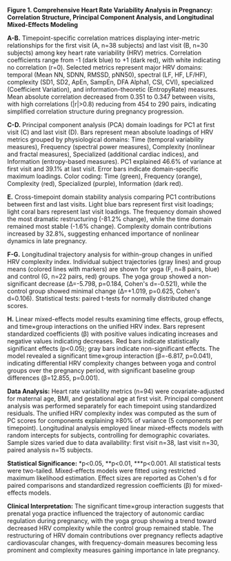**Figure 1. Comprehensive Heart Rate Variability Analysis in Pregnancy: Correlation Structure, Principal Component Analysis, and Longitudinal Mixed-Effects Modeling**

**A-B.** Timepoint-specific correlation matrices displaying inter-metric relationships for the first visit (A, n=38 subjects) and last visit (B, n=30 subjects) among key heart rate variability (HRV) metrics. Correlation coefficients range from -1 (dark blue) to +1 (dark red), with white indicating no correlation (r=0). Selected metrics represent major HRV domains: temporal (Mean NN, SDNN, RMSSD, pNN50), spectral (LF, HF, LF/HF), complexity (SD1, SD2, ApEn, SampEn, DFA Alpha1, CSI, CVI), specialized (Coefficient Variation), and information-theoretic (EntropyRate) measures. Mean absolute correlation decreased from 0.351 to 0.347 between visits, with high correlations (|r|>0.8) reducing from 454 to 290 pairs, indicating simplified correlation structure during pregnancy progression.

**C-D.** Principal component analysis (PCA) domain loadings for PC1 at first visit (C) and last visit (D). Bars represent mean absolute loadings of HRV metrics grouped by physiological domains: Time (temporal variability measures), Frequency (spectral power measures), Complexity (nonlinear and fractal measures), Specialized (additional cardiac indices), and Information (entropy-based measures). PC1 explained 46.6% of variance at first visit and 39.1% at last visit. Error bars indicate domain-specific maximum loadings. Color coding: Time (green), Frequency (orange), Complexity (red), Specialized (purple), Information (dark red).

**E.** Cross-timepoint domain stability analysis comparing PC1 contributions between first and last visits. Light blue bars represent first visit loadings; light coral bars represent last visit loadings. The frequency domain showed the most dramatic restructuring (-81.2% change), while the time domain remained most stable (-1.6% change). Complexity domain contributions increased by 32.8%, suggesting enhanced importance of nonlinear dynamics in late pregnancy.

**F-G.** Longitudinal trajectory analysis for within-group changes in unified HRV complexity index. Individual subject trajectories (gray lines) and group means (colored lines with markers) are shown for yoga (F, n=8 pairs, blue) and control (G, n=22 pairs, red) groups. The yoga group showed a non-significant decrease (Δ=-5.798, p=0.184, Cohen's d=-0.521), while the control group showed minimal change (Δ=+1.019, p=0.625, Cohen's d=0.106). Statistical tests: paired t-tests for normally distributed change scores.

**H.** Linear mixed-effects model results examining time effects, group effects, and time×group interactions on the unified HRV index. Bars represent standardized coefficients (β) with positive values indicating increases and negative values indicating decreases. Red bars indicate statistically significant effects (p<0.05); gray bars indicate non-significant effects. The model revealed a significant time×group interaction (β=-6.817, p=0.041), indicating differential HRV complexity changes between yoga and control groups over the pregnancy period, with significant baseline group differences (β=12.855, p=0.001).

**Data Analysis:** Heart rate variability metrics (n=94) were covariate-adjusted for maternal age, BMI, and gestational age at first visit. Principal component analysis was performed separately for each timepoint using standardized residuals. The unified HRV complexity index was computed as the sum of PC scores for components explaining ≥80% of variance (5 components per timepoint). Longitudinal analysis employed linear mixed-effects models with random intercepts for subjects, controlling for demographic covariates. Sample sizes varied due to data availability: first visit n=38, last visit n=30, paired analysis n=15 subjects.

**Statistical Significance:** *p<0.05, **p<0.01, ***p<0.001. All statistical tests were two-tailed. Mixed-effects models were fitted using restricted maximum likelihood estimation. Effect sizes are reported as Cohen's d for paired comparisons and standardized regression coefficients (β) for mixed-effects models.

**Clinical Interpretation:** The significant time×group interaction suggests that prenatal yoga practice influenced the trajectory of autonomic cardiac regulation during pregnancy, with the yoga group showing a trend toward decreased HRV complexity while the control group remained stable. The restructuring of HRV domain contributions over pregnancy reflects adaptive cardiovascular changes, with frequency-domain measures becoming less prominent and complexity measures gaining importance in late pregnancy.
